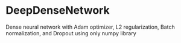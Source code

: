# DeepDenseNetwork
Dense neural network with Adam optimizer, L2 regularization, Batch normalization, and Dropout using only numpy library 
